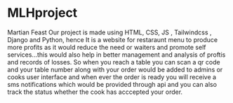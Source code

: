 # MLHproject
Martian Feast
Our project is made using HTML, CSS, JS , Tailwindcss , Django and Python, hence It is a website for restaraunt  menu to produce more profits as it would reduce the need or waiters  and promote self services...this would also help in better management and analysis of proftis  and records of losses. So when you reach a table you can scan a qr code and your table number along with your order would be added to admins or cooks user interface and when ever the order is ready you will receive a sms notifications which would be provided through api and you can also track the status whether the cook has acccepted your order.
